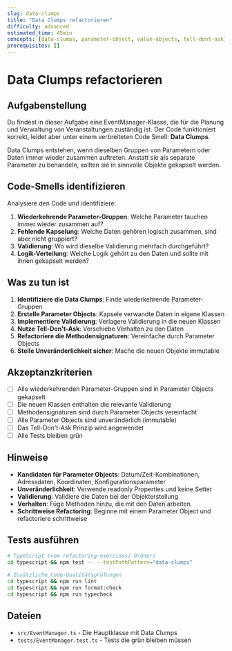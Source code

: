 ```yaml
---
slug: data-clumps
title: "Data Clumps refactorieren"
difficulty: advanced
estimated_time: 45min
concepts: [data-clumps, parameter-object, value-objects, tell-dont-ask]
prerequisites: []
---
```


# Data Clumps refactorieren

## Aufgabenstellung

Du findest in dieser Aufgabe eine EventManager-Klasse, die für die Planung und Verwaltung von Veranstaltungen zuständig ist. Der Code funktioniert korrekt, leidet aber unter einem verbreiteten Code Smell: **Data Clumps**.

Data Clumps entstehen, wenn dieselben Gruppen von Parametern oder Daten immer wieder zusammen auftreten. Anstatt sie als separate Parameter zu behandeln, sollten sie in sinnvolle Objekte gekapselt werden.

## Code-Smells identifizieren

Analysiere den Code und identifiziere:

1. **Wiederkehrende Parameter-Gruppen**: Welche Parameter tauchen immer wieder zusammen auf?
2. **Fehlende Kapselung**: Welche Daten gehören logisch zusammen, sind aber nicht gruppiert?
3. **Validierung**: Wo wird dieselbe Validierung mehrfach durchgeführt?
4. **Logik-Verteilung**: Welche Logik gehört zu den Daten und sollte mit ihnen gekapselt werden?

## Was zu tun ist

1. **Identifiziere die Data Clumps**: Finde wiederkehrende Parameter-Gruppen
2. **Erstelle Parameter Objects**: Kapsele verwandte Daten in eigene Klassen
3. **Implementiere Validierung**: Verlagere Validierung in die neuen Klassen
4. **Nutze Tell-Don't-Ask**: Verschiebe Verhalten zu den Daten
5. **Refactoriere die Methodensignaturen**: Vereinfache durch Parameter Objects
6. **Stelle Unveränderlichkeit sicher**: Mache die neuen Objekte immutable

## Akzeptanzkriterien

- [ ] Alle wiederkehrenden Parameter-Gruppen sind in Parameter Objects gekapselt
- [ ] Die neuen Klassen enthalten die relevante Validierung
- [ ] Methodensignaturen sind durch Parameter Objects vereinfacht
- [ ] Alle Parameter Objects sind unveränderlich (immutable)
- [ ] Das Tell-Don't-Ask Prinzip wird angewendet
- [ ] Alle Tests bleiben grün

## Hinweise

- **Kandidaten für Parameter Objects**: Datum/Zeit-Kombinationen, Adressdaten, Koordinaten, Konfigurationsparameter
- **Unveränderlichkeit**: Verwende readonly Properties und keine Setter
- **Validierung**: Validiere die Daten bei der Objekterstellung
- **Verhalten**: Füge Methoden hinzu, die mit den Daten arbeiten
- **Schrittweise Refactoring**: Beginne mit einem Parameter Object und refactoriere schrittweise

## Tests ausführen

```bash
# TypeScript (vom refactoring-exercises/ Ordner)
cd typescript && npm test -- --testPathPattern="data-clumps"

# Zusätzliche Code-Qualitätsprüfungen
cd typescript && npm run lint
cd typescript && npm run format:check
cd typescript && npm run typecheck
```

## Dateien

- `src/EventManager.ts` - Die Hauptklasse mit Data Clumps
- `tests/EventManager.test.ts` - Tests die grün bleiben müssen